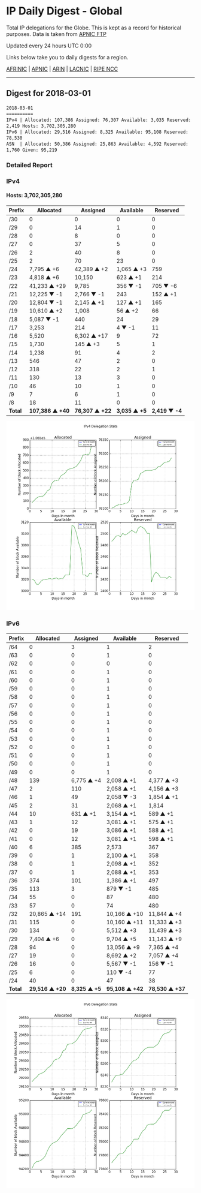 # IP Daily Digest - Global

Total IP delegations for the Globe. This is kept as a record for historical purposes. Data is taken from [APNIC FTP](https://ftp.apnic.net/)

Updated every 24 hours UTC 0:00

Links below take you to daily digests for a region.

[AFRINIC](./archives/AFRINIC/) | [APNIC](./archives/APNIC/) | [ARIN](./archives/ARIN/) | [LACNIC](./archives/LACNIC/) | [RIPE NCC](./archives/RIPE_NCC/)

---

## Digest for 2018-03-01
```
2018-03-01
==========
IPv4 | Allocated: 107,386 Assigned: 76,307 Available: 3,035 Reserved: 2,419 Hosts: 3,702,305,280
IPv6 | Allocated: 29,516 Assigned: 8,325 Available: 95,108 Reserved: 78,530
ASN  | Allocated: 50,386 Assigned: 25,863 Available: 4,592 Reserved: 1,760 Given: 95,219
```

### Detailed Report

### IPv4

#### Hosts: **3,702,305,280**

| Prefix | Allocated | Assigned | Available | Reserved |
| ----- | ----- | ----- | ----- | ----- |
| /30 | 0 | 0 | 0 | 0 |
| /29 | 0 | 14 | 1 | 0 |
| /28 | 0 | 8 | 0 | 0 |
| /27 | 0 | 37 | 5 | 0 |
| /26 | 2 | 40 | 8 | 0 |
| /25 | 2 | 70 | 23 | 0 |
| /24 | 7,795 ▲ +6 | 42,389 ▲ +2 | 1,065 ▲ +3 | 759 |
| /23 | 4,818 ▲ +6 | 10,150 | 623 ▲ +1 | 214 |
| /22 | 41,233 ▲ +29 | 9,785 | 356 ▼ -1 | 705 ▼ -6 |
| /21 | 12,225 ▼ -1 | 2,766 ▼ -1 | 243 | 152 ▲ +1 |
| /20 | 12,804 ▼ -1 | 2,145 ▲ +1 | 127 ▲ +1 | 165 |
| /19 | 10,610 ▲ +2 | 1,008 | 56 ▲ +2 | 66 |
| /18 | 5,087 ▼ -1 | 440 | 24 | 29 |
| /17 | 3,253 | 214 | 4 ▼ -1 | 11 |
| /16 | 5,520 | 6,302 ▲ +17 | 9 | 72 |
| /15 | 1,730 | 145 ▲ +3 | 5 | 1 |
| /14 | 1,238 | 91 | 4 | 2 |
| /13 | 546 | 47 | 2 | 0 |
| /12 | 318 | 22 | 2 | 1 |
| /11 | 130 | 13 | 3 | 0 |
| /10 | 46 | 10 | 1 | 0 |
| /9 | 7 | 6 | 1 | 0 |
| /8 | 18 | 11 | 0 | 0 |
| **Total** | **107,386 ▲ +40** | **76,307 ▲ +22** | **3,035 ▲ +5** | **2,419 ▼ -4** |

![ipv4-stats](ipv4-figure.png)

### IPv6

| Prefix | Allocated | Assigned | Available | Reserved |
| ----- | ----- | ----- | ----- | ----- |
| /64 | 0 | 3 | 1 | 2 |
| /63 | 0 | 0 | 1 | 0 |
| /62 | 0 | 0 | 0 | 0 |
| /61 | 0 | 0 | 1 | 0 |
| /60 | 0 | 0 | 1 | 0 |
| /59 | 0 | 0 | 1 | 0 |
| /58 | 0 | 0 | 1 | 0 |
| /57 | 0 | 0 | 1 | 0 |
| /56 | 0 | 0 | 1 | 0 |
| /55 | 0 | 0 | 1 | 0 |
| /54 | 0 | 0 | 1 | 0 |
| /53 | 0 | 0 | 1 | 0 |
| /52 | 0 | 0 | 1 | 0 |
| /51 | 0 | 0 | 1 | 0 |
| /50 | 0 | 0 | 1 | 0 |
| /49 | 0 | 0 | 1 | 0 |
| /48 | 139 | 6,775 ▲ +4 | 2,008 ▲ +1 | 4,377 ▲ +3 |
| /47 | 2 | 110 | 2,058 ▲ +1 | 4,156 ▲ +3 |
| /46 | 1 | 49 | 2,058 ▼ -3 | 1,854 ▲ +1 |
| /45 | 2 | 31 | 2,068 ▲ +1 | 1,814 |
| /44 | 10 | 631 ▲ +1 | 3,154 ▲ +1 | 589 ▲ +1 |
| /43 | 1 | 12 | 3,081 ▲ +1 | 575 ▲ +1 |
| /42 | 0 | 19 | 3,086 ▲ +1 | 588 ▲ +1 |
| /41 | 0 | 12 | 3,081 ▲ +1 | 598 ▲ +1 |
| /40 | 6 | 385 | 2,573 | 367 |
| /39 | 0 | 1 | 2,100 ▲ +1 | 358 |
| /38 | 0 | 1 | 2,098 ▲ +1 | 352 |
| /37 | 0 | 1 | 2,088 ▲ +1 | 353 |
| /36 | 374 | 101 | 1,386 ▲ +1 | 497 |
| /35 | 113 | 3 | 879 ▼ -1 | 485 |
| /34 | 55 | 0 | 87 | 480 |
| /33 | 57 | 0 | 74 | 480 |
| /32 | 20,865 ▲ +14 | 191 | 10,166 ▲ +10 | 11,844 ▲ +4 |
| /31 | 115 | 0 | 10,160 ▲ +11 | 11,333 ▲ +3 |
| /30 | 134 | 0 | 5,512 ▲ +3 | 11,439 ▲ +3 |
| /29 | 7,404 ▲ +6 | 0 | 9,704 ▲ +5 | 11,143 ▲ +9 |
| /28 | 94 | 0 | 13,056 ▲ +9 | 7,365 ▲ +4 |
| /27 | 19 | 0 | 8,692 ▲ +2 | 7,057 ▲ +4 |
| /26 | 16 | 0 | 5,567 ▼ -1 | 156 ▼ -1 |
| /25 | 6 | 0 | 110 ▼ -4 | 77 |
| /24 | 40 | 0 | 47 | 38 |
| **Total** | **29,516 ▲ +20** | **8,325 ▲ +5** | **95,108 ▲ +42** | **78,530 ▲ +37** |

![ipv6-stats](ipv6-figure.png)
